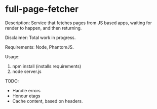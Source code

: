 full-page-fetcher
=================

Description: Service that fetches pages from JS based apps, waiting for render to happen, and then returning. 

Disclaimer: Total work in progress. 

Requirements: Node, PhantomJS.

Usage:

1. npm install (installs requirements)
2. node server.js

TODO:

* Handle errors
* Honour etags
* Cache content, based on headers. 

